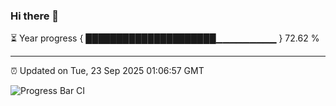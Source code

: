 ### Hi there 👋

⏳ Year progress { █████████████████████▁▁▁▁▁▁▁▁▁ } 72.62 %

---

⏰ Updated on Tue, 23 Sep 2025 01:06:57 GMT

![Progress Bar CI](https://github.com/liununu/liununu/workflows/Progress%20Bar%20CI/badge.svg)
